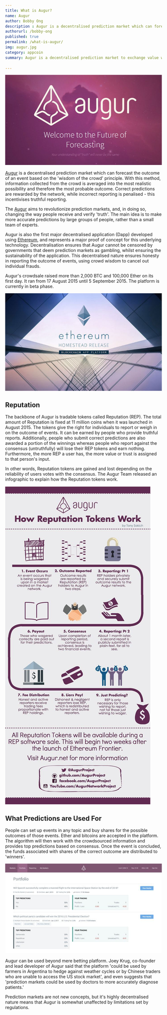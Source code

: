 ```yaml
---
title: What is Augur?
name: Augur
author: Bobby Ong
description : Augur is a decentralised prediction market which can forecast the outcome of an event based on the wisdom of the crowd principle.
authorurl: /bobby-ong
published: true
permalink: /what-is-augur/
img: augur.jpg
category: appcoin
summary: Augur is a decentralised prediction market to exchange value when forecasting event outcomes based on the 'wisdom of the crowd' principle.

---
```


<img src="/images/augur1.jpg" alt="what is augur">

<p>
<a href="https://www.augur.net/">Augur</a> is a decentralised prediction market which can forecast the outcome of an event based on the 'wisdom of the crowd' principle. With this method, information collected from the crowd is averaged into the most realistic possibility and therefore the most probable outcome. Correct predictions are rewarded by the network, while incorrect reporting is penalised - this incentivises truthful reporting.

<p>
The <a href="https://www.coingecko.com/en/coins/augur">Augur</a> aims to revolutionize prediction markets, and, in doing so, changing the way people receive and verify 'truth'. The main idea is to make more accurate predictions by large groups of people, rather than a small team of experts.

<p>
Augur is also the first major decentralised application (Dapp) developed using <a href="/what-is-ethereum/">Ethereum</a>, and represents a major proof of concept for this underlying technology. Decentralisation ensures that Augur cannot be censored by governments that deem prediction markets as gambling, whilst ensuring the sustainability of the application. This decentralised nature ensures honesty in reporting the outcome of events, using crowd wisdom to cancel out individual frauds.

<p>
Augur's crowdsale raised more than 2,000 BTC and 100,000 Ether on its first day. It ran from 17 August 2015 until 5 September 2015. The platform is currently in beta phase.

<p>
<img src="/images/augur2.jpg" alt="augur-ethereum">

<h2>Reputation</h2>
 
<p> 
The backbone of Augur is tradable tokens called Reputation (REP). The total amount of Reputation is fixed at 11 million coins when it was launched in August 2015. The tokens give the right for individuals to report or weigh in on the outcome of events. It can be earned by people who provide truthful reports. Additionally, people who submit correct predictions are also awarded a portion of the winnings whereas people who report against the consensus (untruthfully) will lose their REP tokens and earn nothing. Furthermore, the more REP a user has, the more value or trust is assigned to that person's input.

<p>
In other words, Reputation tokens are gained and lost depending on the reliability of users votes with the consensus. The Augur Team released an infographic to explain how the Reputation tokens work.

<p>
<img src="/images/augur3.jpg" alt="augur-infographic">

<h2>What Predictions are Used For</h2>

<p>
People can set up events in any topic and buy shares for the possible outcomes of those events. Ether and bitcoins are accepted in the platform. The algorithm will then work with the crowdsourced information and provides top predictions based on consensus. Once the event is concluded, the funds associated with shares of the correct outcome are distributed to 'winners'. 

<p>
<img src="/images/augur4.jpg" alt="augur-screenshot">

<p>
Augur can be used beyond mere betting platform. Joey Krug, co-founder and lead developer of Augur said that the platform 'could be used by farmers in Argentina to hedge against weather cycles or by Chinese traders who are unable to access the US stock market', and even suggests that 'prediction markets could be used by doctors to more accurately diagnose patients.'

<p>	
Prediction markets are not new concepts, but it's highly decentralised nature means that Augur is somewhat unaffected by limitations set by regulations.
